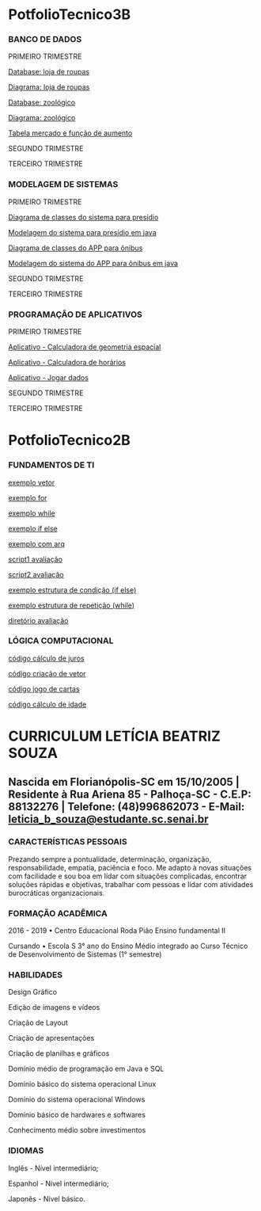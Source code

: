 # PotfolioTecnico3B

### **BANCO DE DADOS**


PRIMEIRO TRIMESTRE

[Database: loja de roupas](BancoDeDados/DatabaseLojaRoupas.sql)

[Diagrama: loja de roupas](BancoDeDados/DiagramaLojaRoupas.png)

[Database: zoológico](BancoDeDados/DatabaseZoologico.sql)

[Diagrama: zoológico](BancoDeDados/DiagramaZoologico.png)

[Tabela mercado e função de aumento](BancoDeDados/FuncaoTabelaMercado.sql)


SEGUNDO TRIMESTRE


TERCEIRO TRIMESTRE




### **MODELAGEM DE SISTEMAS**


PRIMEIRO TRIMESTRE

[Diagrama de classes do sistema para presídio](ModelagemDeSistemas/DiagramaClassesPresidio.png)

[Modelagem do sistema para presídio em java](https://replit.com/@let1ci4b/Presidio#Funcionario.java)

[Diagrama de classes do APP para ônibus](ModelagemDeSistemas/DiagramaClassesAppOnibus.png)

[Modelagem do sistema do APP para ônibus em java](https://replit.com/@let1ci4b/AppOnibus#App.java)


SEGUNDO TRIMESTRE


TERCEIRO TRIMESTRE


### **PROGRAMAÇÃO DE APLICATIVOS**


PRIMEIRO TRIMESTRE

[Aplicativo - Calculadora de geometria espacial](ProgramacaoDeAplicativo/AppGeometriaEspacial.7z)

[Aplicativo - Calculadora de horários](ProgramacaoDeAplicativo/AppCalculadoraHorarios.zip)

[Aplicativo - Jogar dados](ProgramacaoDeAplicativo/AppJogarDados.7z)


SEGUNDO TRIMESTRE


TERCEIRO TRIMESTRE

# PotfolioTecnico2B

### **FUNDAMENTOS DE TI**

[exemplo vetor](FundamentosTI/exemplos/vetor3.sh)

[exemplo for](FundamentosTI/exemplos/script7.sh)

[exemplo while](FundamentosTI/exemplos/script4.sh)

[exemplo if else](FundamentosTI/exemplos/script2.sh)

[exemplo com arq](FundamentosTI/exemplos/newscript3.sh)

[script1 avaliação](FundamentosTI/exemplos/script1av.sh)

[script2 avaliação](FundamentosTI/exemplos/script2av.sh)

[exemplo estrutura de condição (if else)](FundamentosTI/exemplos/scriptrevisao1.sh)

[exemplo estrutura de repetição (while)](FundamentosTI/exemplos/scriptrevisao2.sh)

[diretório avaliação](FundamentosTI/avaliacao-pratica)

### **LÓGICA COMPUTACIONAL**

[código cálculo de juros](LogicaComputacional/exemplos/ex1.java)

[código criação de vetor](LogicaComputacional/exemplos/ex2.java)

[código jogo de cartas](LogicaComputacional/exemplos/ex3.java)

[código cálculo de idade](LogicaComputacional/exemplos/ex4.java)

# CURRICULUM LETÍCIA BEATRIZ SOUZA
## Nascida em Florianópolis-SC em 15/10/2005 | Residente à Rua Ariena 85 - Palhoça-SC - C.E.P: 88132276 | Telefone: (48)996862073 - E-Mail: leticia_b_souza@estudante.sc.senai.br 

### CARACTERÍSTICAS PESSOAIS

Prezando sempre a pontualidade, determinação, organização, responsabilidade, empatia, paciência e foco. Me adapto à novas situações com facilidade e sou boa em lídar com situações complicadas, encontrar soluções rápidas e objetivas, trabalhar com pessoas e lídar com atividades burocráticas organizacionais. 

### FORMAÇÃO ACADÊMICA

2016 - 2019 • Centro Educacional Roda Pião Ensino fundamental II 

Cursando • Escola S
3° ano do Ensino Médio integrado ao Curso Técnico de Desenvolvimento de Sistemas (1° semestre)

### HABILIDADES

Design Gráfico

Edição de imagens e vídeos

Criação de Layout

Criação de apresentações

Criação de planilhas e gráficos 

Domínio médio de programação em Java e SQL

Domínio básico do sistema operacional Linux

Domínio do sistema operacional Windows

Domínio básico de hardwares e softwares

Conhecimento médio sobre investimentos

### IDIOMAS
Inglês - Nível intermediário;

Espanhol - Nível intermediário;

Japonês - Nível básico.
